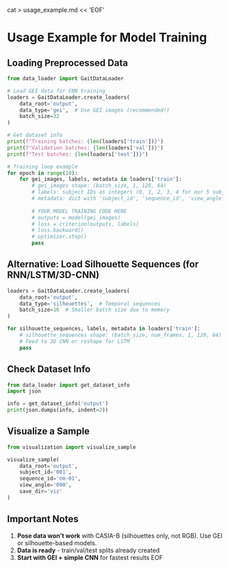 cat > usage_example.md << 'EOF'
# Usage Example for Model Training

## Loading Preprocessed Data
```python
from data_loader import GaitDataLoader

# Load GEI data for CNN training
loaders = GaitDataLoader.create_loaders(
    data_root='output',
    data_type='gei',  # Use GEI images (recommended!)
    batch_size=32
)

# Get dataset info
print(f"Training batches: {len(loaders['train'])}")
print(f"Validation batches: {len(loaders['val'])}")
print(f"Test batches: {len(loaders['test'])}")

# Training loop example
for epoch in range(10):
    for gei_images, labels, metadata in loaders['train']:
        # gei_images shape: (batch_size, 1, 128, 64)
        # labels: subject IDs as integers (0, 1, 2, 3, 4 for our 5 subjects)
        # metadata: dict with 'subject_id', 'sequence_id', 'view_angle'
        
        # YOUR MODEL TRAINING CODE HERE
        # outputs = model(gei_images)
        # loss = criterion(outputs, labels)
        # loss.backward()
        # optimizer.step()
        pass
```

## Alternative: Load Silhouette Sequences (for RNN/LSTM/3D-CNN)
```python
loaders = GaitDataLoader.create_loaders(
    data_root='output',
    data_type='silhouettes',  # Temporal sequences
    batch_size=16  # Smaller batch size due to memory
)

for silhouette_sequences, labels, metadata in loaders['train']:
    # silhouette_sequences shape: (batch_size, num_frames, 1, 128, 64)
    # Feed to 3D CNN or reshape for LSTM
    pass
```

## Check Dataset Info
```python
from data_loader import get_dataset_info
import json

info = get_dataset_info('output')
print(json.dumps(info, indent=2))
```

## Visualize a Sample
```python
from visualization import visualize_sample

visualize_sample(
    data_root='output',
    subject_id='001',
    sequence_id='nm-01',
    view_angle='090',
    save_dir='viz'
)
```

## Important Notes

1. **Pose data won't work** with CASIA-B (silhouettes only, not RGB). Use GEI or silhouette-based models.
2. **Data is ready** - train/val/test splits already created
3. **Start with GEI + simple CNN** for fastest results
EOF